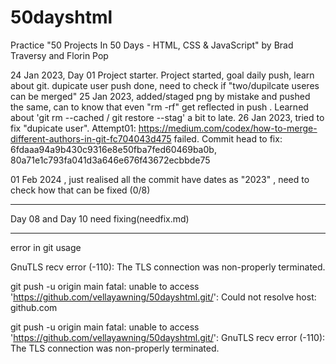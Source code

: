# 50dayshtml
Practice "50 Projects In 50 Days - HTML, CSS &amp; JavaScript" by Brad Traversy and Florin Pop

24 Jan 2023, Day 01 Project starter. Project started, goal daily push, learn about git. dupicate user push done, need to check if "two/dupilcate useres can be merged"
25 Jan 2023, added/staged png by mistake and pushed the same, can to know that even "rm -rf" get reflected in push . Learned about 'git rm --cached / git restore --stag' a bit to late.
26 Jan 2023, tried to fix "dupicate user".
    Attempt01:    https://medium.com/codex/how-to-merge-different-authors-in-git-fc704043d475 failed.
        Commit head to fix: 6fdaaa94a9b430c9316e8e50fba7fed60469ba0b, 80a71e1c793fa041d3a646e676f43672ecbbde75
    
01 Feb 2024 , just realised all the commit have dates as "2023" , need to check how that can be fixed (0/8)


----
Day 08 and Day 10 need fixing(needfix.md)


----

error in git usage

GnuTLS recv error (-110): The TLS connection was non-properly terminated.


git push -u origin main
fatal: unable to access 'https://github.com/vellayawning/50dayshtml.git/': Could not resolve host: github.com

git push -u origin main
fatal: unable to access 'https://github.com/vellayawning/50dayshtml.git/': GnuTLS recv error (-110): The TLS connection was non-properly terminated.
